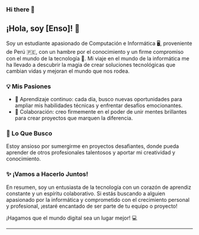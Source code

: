 ### Hi there 👋

## ¡Hola, soy [Enso]! 👋

Soy un estudiante apasionado de Computación e Informática 🖥️, proveniente de Perú 🇵🇪, con un hambre  por el conocimiento y un firme compromiso con el mundo de la tecnología 🚀.
 Mi viaje en el mundo de la informática me ha llevado a descubrir la magia de crear soluciones tecnológicas que cambian vidas y mejoran el mundo que nos rodea.

### 💡 Mis Pasiones

- 🌱 Aprendizaje continuo: cada día, busco nuevas oportunidades para ampliar mis habilidades técnicas y enfrentar desafíos emocionantes.
- 🤝 Colaboración: creo firmemente en el poder de unir mentes brillantes para crear proyectos que marquen la diferencia.

### 🚀 Lo Que Busco

Estoy ansioso por sumergirme en proyectos desafiantes, donde pueda aprender de otros profesionales talentosos y aportar mi creatividad y conocimiento. 

### ✨ ¡Vamos a Hacerlo Juntos!

En resumen, soy un entusiasta de la tecnología con un corazón de aprendiz constante y un espíritu colaborativo. Si estás buscando a alguien apasionado por la informática y comprometido con el crecimiento personal y profesional, ¡estaré encantado de ser parte de tu equipo o proyecto!

¡Hagamos que el mundo digital sea un lugar mejor! 💻

---


